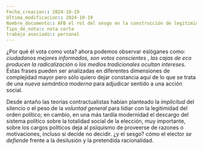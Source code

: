 ```yaml
---
Fecha_creacion:: 2024-10-19
Ultima_modificacion:: 2024-10-19
Nombre_documento:: AFB el rol del sesgo en la construcción de legitimidad política
Tipo_de_nota:: nota corta 
trabajo asociado:: personal
---
```


¿Por qué él vota como vota? ahora podemos observar eslóganes como:  *ciudadanos mejores informados, son votos conscientes* ,  *las cajas de eco producen la radicalización*  o *los medios tradicionales ocultan intereses*. Estas frases pueden ser analizadas en diferentes dimensiones de complejidad mayor pero sólo quiero dejar constancia aquí de lo que se trata de una *nueva semántica moderna* para adjudicar sentido a una acción social. 

Desde antaño las teorías contractualistas habían planteado la *implicitud* del silencio o el peso de la *voluntad general* para lidiar con la legitimidad del orden político; en cambio, en una más tardía modernidad el descargo del sistema político sobre la totalidad social de la elección, muy importante, sobre los cargos políticos deja al psiquismo de proveerse de razones o motivaciones, incluso si decide no decidir. ¿y el sesgo? cómo el elector *se defiende* frente a la desilusión y la pretendida racionalidad.  



